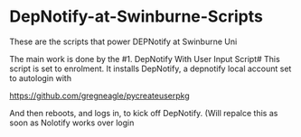 # DepNotify-at-Swinburne-Scripts
These are the scripts that power DEPNotify at Swinburne Uni

The main work is done by the 
#1. DepNotify With User Input Script#
This script is set to enrolment. It installs DepNotify, a depnotify local account set to autologin with 

https://github.com/gregneagle/pycreateuserpkg

And then reboots, and logs in, to kick off DepNotify. (Will repalce this as soon as Nolotify works over login



